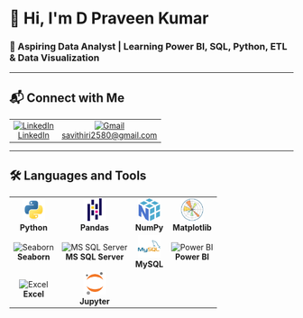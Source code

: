 # 👋 Hi, I'm D Praveen Kumar  
### 🎯 Aspiring Data Analyst | Learning Power BI, SQL, Python, ETL & Data Visualization

---

## 📬 Connect with Me

<table>
  <tr>
    <td align="center">
      <a href="https://www.linkedin.com/in/praveen-kumar-869844200" target="_blank">
        <img src="https://img.icons8.com/color/40/000000/linkedin.png" alt="LinkedIn" width="40" height="40"/><br/>
        LinkedIn
      </a>
    </td>
    <td align="center">
      <a href="mailto:savithiri2580@gmail.com" target="_blank">
        <img src="https://img.icons8.com/color/40/gmail-new.png" alt="Gmail" width="40" height="40"/><br/>
        savithiri2580@gmail.com
      </a>
    </td>
  </tr>
</table>

---

## 🛠️ Languages and Tools

<table>
  <tr align="center">
    <td>
      <img src="https://raw.githubusercontent.com/devicons/devicon/master/icons/python/python-original.svg" alt="Python" width="40" height="40"/><br/>
      <b>Python</b>
    </td>
    <td>
      <img src="https://raw.githubusercontent.com/devicons/devicon/master/icons/pandas/pandas-original.svg" alt="Pandas" width="40" height="40"/><br/>
      <b>Pandas</b>
    </td>
    <td>
      <img src="https://raw.githubusercontent.com/devicons/devicon/master/icons/numpy/numpy-original.svg" alt="NumPy" width="40" height="40"/><br/>
      <b>NumPy</b>
    </td>
    <td>
      <img src="https://raw.githubusercontent.com/devicons/devicon/master/icons/matplotlib/matplotlib-original.svg" alt="Matplotlib" width="40" height="40"/><br/>
      <b>Matplotlib</b>
    </td>
  </tr>
  <tr align="center">
    <td>
      <img src="https://seaborn.pydata.org/_static/logo-wide-light.svg" alt="Seaborn" width="100" height="40"/><br/>
      <b>Seaborn</b>
    </td>
    <td>
      <img src="https://www.svgrepo.com/show/303229/microsoft-sql-server-logo.svg" alt="MS SQL Server" width="40" height="40"/><br/>
      <b>MS SQL Server</b>
    </td>
    <td>
      <img src="https://raw.githubusercontent.com/devicons/devicon/master/icons/mysql/mysql-original-wordmark.svg" alt="MySQL" width="40" height="40"/><br/>
      <b>MySQL</b>
    </td>
    <td>
      <img src="https://img.icons8.com/color/40/power-bi.png" alt="Power BI" width="40" height="40"/><br/>
      <b>Power BI</b>
    </td>
  </tr>
  <tr align="center">
    <td>
      <img src="https://img.icons8.com/color/40/microsoft-excel-2019--v1.png" alt="Excel" width="40" height="40"/><br/>
      <b>Excel</b>
    </td>
    <td>
      <img src="https://raw.githubusercontent.com/devicons/devicon/master/icons/jupyter/jupyter-original.svg" alt="Jupyter" width="40" height="40"/><br/>
      <b>Jupyter</b>
    </td>
    <td></td>
    <td></td>
  </tr>
</table>
